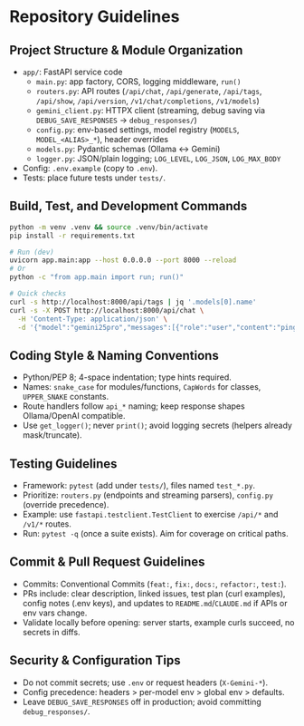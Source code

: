 # Repository Guidelines

## Project Structure & Module Organization
- `app/`: FastAPI service code
  - `main.py`: app factory, CORS, logging middleware, `run()`
  - `routers.py`: API routes (`/api/chat`, `/api/generate`, `/api/tags`, `/api/show`, `/api/version`, `/v1/chat/completions`, `/v1/models`)
  - `gemini_client.py`: HTTPX client (streaming, debug saving via `DEBUG_SAVE_RESPONSES` → `debug_responses/`)
  - `config.py`: env-based settings, model registry (`MODELS`, `MODEL_<ALIAS>_*`), header overrides
  - `models.py`: Pydantic schemas (Ollama ↔︎ Gemini)
  - `logger.py`: JSON/plain logging; `LOG_LEVEL`, `LOG_JSON`, `LOG_MAX_BODY`
- Config: `.env.example` (copy to `.env`).
- Tests: place future tests under `tests/`.

## Build, Test, and Development Commands
```bash
python -m venv .venv && source .venv/bin/activate
pip install -r requirements.txt

# Run (dev)
uvicorn app.main:app --host 0.0.0.0 --port 8000 --reload
# Or
python -c "from app.main import run; run()"

# Quick checks
curl -s http://localhost:8000/api/tags | jq '.models[0].name'
curl -s -X POST http://localhost:8000/api/chat \
  -H 'Content-Type: application/json' \
  -d '{"model":"gemini25pro","messages":[{"role":"user","content":"ping"}]}'
```

## Coding Style & Naming Conventions
- Python/PEP 8; 4-space indentation; type hints required.
- Names: `snake_case` for modules/functions, `CapWords` for classes, `UPPER_SNAKE` constants.
- Route handlers follow `api_*` naming; keep response shapes Ollama/OpenAI compatible.
- Use `get_logger()`; never `print()`; avoid logging secrets (helpers already mask/truncate).

## Testing Guidelines
- Framework: `pytest` (add under `tests/`), files named `test_*.py`.
- Prioritize: `routers.py` (endpoints and streaming parsers), `config.py` (override precedence).
- Example: use `fastapi.testclient.TestClient` to exercise `/api/*` and `/v1/*` routes.
- Run: `pytest -q` (once a suite exists). Aim for coverage on critical paths.

## Commit & Pull Request Guidelines
- Commits: Conventional Commits (`feat:`, `fix:`, `docs:`, `refactor:`, `test:`).
- PRs include: clear description, linked issues, test plan (curl examples), config notes (.env keys), and updates to `README.md`/`CLAUDE.md` if APIs or env vars change.
- Validate locally before opening: server starts, example curls succeed, no secrets in diffs.

## Security & Configuration Tips
- Do not commit secrets; use `.env` or request headers (`X-Gemini-*`).
- Config precedence: headers > per-model env > global env > defaults.
- Leave `DEBUG_SAVE_RESPONSES` off in production; avoid committing `debug_responses/`.
